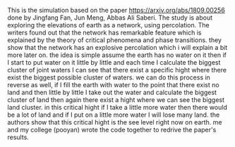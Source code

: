 This is the simulation based on the paper https://arxiv.org/abs/1809.00256 done by Jingfang Fan, Jun Meng, Abbas Ali Saberi. The study is about exploring the elevations of earth as a network, using percolation. The writers found out that the network has remarkable feature which is explained by the theory of critical phenomena and phase transitions. they show that the network has an explosive percolation which i will explain a bit more later on. the idea is simple assume the earth has no water on it then if I start to put water on it little by little and each time I calculate the biggest cluster of joint waters I can see that there exist a specific hight where there exist the biggest possible cluster of waters. we can do this process in reverse as well, if I fill the earth with water to the point that there exist no land and then little by little I take out the water and calculate the biggest cluster of land then again there exist a hight where we can see the biggest land cluster. in this critical hight if I take a little more water then there would be a lot of land and if I put on a little more water I will lose many land. the authors show that this critical hight is the see level right now on earth. me and my college (pooyan) wrote the code together to redrive the paper's results.
